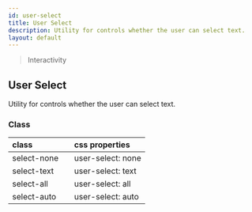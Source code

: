```yaml
---
id: user-select
title: User Select
description: Utility for controls whether the user can select text.
layout: default
---
```


> Interactivity

## User Select

Utility for controls whether the user can select text.

### Class

| <span class="px-3 py-1 text-white bg-charcoal-100 rounded-full">class</span> | | <span class="px-3 py-1 text-white bg-charcoal-100 rounded-full">css properties</span> |
|:--|:--|:--|
| select-none |  | user-select: none |
| select-text |  | user-select: text |
| select-all |  | user-select: all |
| select-auto |  | user-select: auto |
